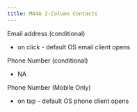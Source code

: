 ```yaml
---
title: M44A 2-Column Contacts
---
```


Email address (conditional)

- on click - default OS email client opens

Phone Number (conditional)

- NA

Phone Number (Mobile Only)

- on tap - default OS phone client opens
